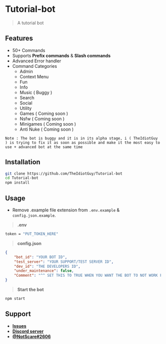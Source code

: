 # Tutorial-bot

> A tutorial bot

## Features

- 50+ Commands
- Supports **Prefix commands** & **Slash commands**
- Advanced Error handler
- Command Categories
  - Admin
  - Context Menu
  - Fun
  - Info
  - Music ( Buggy )
  - Search
  - Social
  - Utility
  - Games ( Coming soon )
  - Nsfw ( Coming soon )
  - Minigames ( Coming soon )
  - Anti Nuke ( Coming soon )
  
`Note : The bot is buggy and it is in its alpha stage, i ( TheIdiotGuy ) is trying to fix it as soon as possible and make it the most easy to use + advanced bot at the same time`

## Installation

```bash
git clone https://github.com/TheIdiotGuy/Tutorial-bot
cd Tutorial-bot
npm install
```

## Usage

- Remove .example file extension from `.env.example` & `config.json.example`.

> **.env**
```bash
token = "PUT_TOKEN_HERE"
```

> **config.json**
```json
{
    "bot_id": "YOUR BOT ID",
    "test_server": "YOUR SUPPORT/TEST SERVER ID",
    "dev_id": "THE DEVELOPERS ID",
    "under_maintenance": false,
    "Comment": "^^ SET THIS TO TRUE WHEN YOU WANT THE BOT TO NOT WORK FOR EVERYONE EXCEPT THE DEVELOPER"
}
```

> **Start the bot**
```bash
npm start
```

## Support

- **[Issues](https://github.com/TheIdiotGuy/Tutorial-bot/issues)**
- **[Discord server](https://discord.gg/FQhkgnaNwn)**
- **[@NotScare#2606](https://discord.com/users/953235785782534174)**
